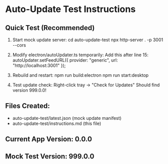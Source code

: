 # Auto-Update Test Instructions

## Quick Test (Recommended)

1. Start mock update server:
   cd auto-update-test
   npx http-server . -p 3001 --cors

2. Modify electron/autoUpdater.ts temporarily:
   Add this after line 15:
   autoUpdater.setFeedURL({
     provider: "generic", 
     url: "http://localhost:3001"
   });

3. Rebuild and restart:
   npm run build:electron
   npm run start:desktop

4. Test update check:
   Right-click tray → "Check for Updates"
   Should find version 999.0.0!

## Files Created:
- auto-update-test/latest.json (mock update manifest)
- auto-update-test/instructions.md (this file)

## Current App Version: 0.0.0
## Mock Test Version: 999.0.0
